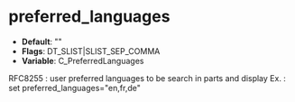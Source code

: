 # preferred_languages

- **Default**: ""
- **Flags**: DT_SLIST|SLIST_SEP_COMMA
- **Variable**: C_PreferredLanguages

RFC8255 : user preferred languages to be search in parts and display
Ex. : set preferred_languages="en,fr,de"
